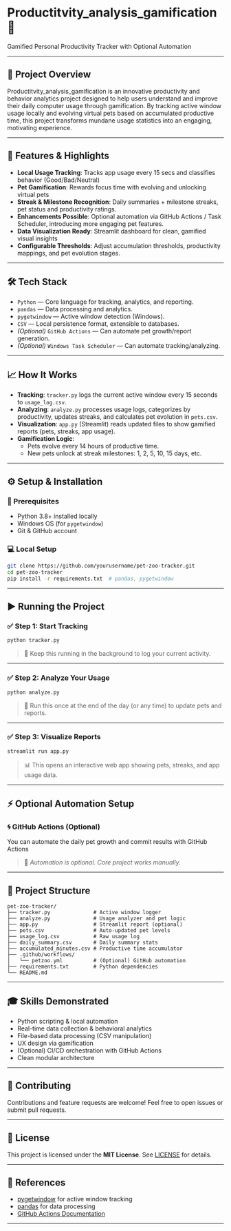 # Productitvity_analysis_gamification 🐾  
Gamified Personal Productivity Tracker with Optional Automation  

---

## 🚀 Project Overview  
Productitvity_analysis_gamification is an innovative productivity and behavior analytics project designed to help users understand and improve their daily computer usage through gamification. By tracking active window usage locally and evolving virtual pets based on accumulated productive time, this project transforms mundane usage statistics into an engaging, motivating experience.

---

## 🎯 Features & Highlights

- **Local Usage Tracking**: Tracks app usage every 15 secs and classifies behavior (Good/Bad/Neutral) 
- **Pet Gamification**: Rewards focus time with evolving and unlocking virtual pets 
- **Streak & Milestone Recognition**: Daily summaries + milestone streaks, pet status and productivity ratings. 
- **Enhancements Possible**: Optional automation via GitHub Actions / Task Scheduler, introducing more engaging pet features. 
- **Data Visualization Ready**: Streamlit dashboard for clean, gamified visual insights
- **Configurable Thresholds**: Adjust accumulation thresholds, productivity mappings, and pet evolution stages.  

---

## 🛠 Tech Stack

- `Python` — Core language for tracking, analytics, and reporting.  
- `pandas` — Data processing and analytics.  
- `pygetwindow` — Active window detection (Windows).  
- `CSV` — Local persistence format, extensible to databases.  
- *(Optional)* `GitHub Actions` — Can automate pet growth/report generation.  
- *(Optional)* `Windows Task Scheduler` — Can automate tracking/analyzing.  

---

## 📈 How It Works

- **Tracking**: `tracker.py` logs the current active window every 15 seconds to `usage_log.csv`.  
- **Analyzing**: `analyze.py` processes usage logs, categorizes by productivity, updates streaks, and calculates pet evolution in `pets.csv`.  
- **Visualization**: `app.py` (Streamlit) reads updated files to show gamified reports (pets, streaks, app usage).  
- **Gamification Logic**:  
  - Pets evolve every 14 hours of productive time.  
  - New pets unlock at streak milestones: 1, 2, 5, 10, 15 days, etc.  

---

## ⚙️ Setup & Installation

### 🔧 Prerequisites

- Python 3.8+ installed locally  
- Windows OS (for `pygetwindow`)  
- Git & GitHub account  

### 💻 Local Setup

```bash
git clone https://github.com/yourusername/pet-zoo-tracker.git
cd pet-zoo-tracker
pip install -r requirements.txt  # pandas, pygetwindow
````

---

## ▶️ Running the Project

### ✅ Step 1: Start Tracking

```bash
python tracker.py
```

> 🔁 Keep this running in the background to log your current activity.

---

### ✅ Step 2: Analyze Your Usage

```bash
python analyze.py
```

> 🧠 Run this once at the end of the day (or any time) to update pets and reports.

---

### ✅ Step 3: Visualize Reports

```bash
streamlit run app.py
```

> 📊 This opens an interactive web app showing pets, streaks, and app usage data.

---

## ⚡ Optional Automation Setup

### 🌀 GitHub Actions (Optional)

You can automate the daily pet growth and commit results with GitHub Actions
> 🧪 *Automation is optional. Core project works manually.*

---

## 📁 Project Structure

```
pet-zoo-tracker/
├── tracker.py              # Active window logger
├── analyze.py              # Usage analyzer and pet logic
├── app.py                  # Streamlit report (optional)
├── pets.csv                # Auto-updated pet levels
├── usage_log.csv           # Raw usage log
├── daily_summary.csv       # Daily summary stats
├── accumulated_minutes.csv # Productive time accumulator
├── .github/workflows/
│   └── petzoo.yml          # (Optional) GitHub automation
├── requirements.txt        # Python dependencies
└── README.md
```

---

## 🎓 Skills Demonstrated

* Python scripting & local automation
* Real-time data collection & behavioral analytics
* File-based data processing (CSV manipulation)
* UX design via gamification
* (Optional) CI/CD orchestration with GitHub Actions
* Clean modular architecture

---


## 🤝 Contributing

Contributions and feature requests are welcome! Feel free to open issues or submit pull requests.

---

## 📜 License

This project is licensed under the **MIT License**. See [LICENSE](LICENSE) for details.

---

## 🔗 References

* [pygetwindow](https://github.com/asweigart/pygetwindow) for active window tracking
* [pandas](https://pandas.pydata.org/) for data processing
* [GitHub Actions Documentation](https://docs.github.com/en/actions)

---

